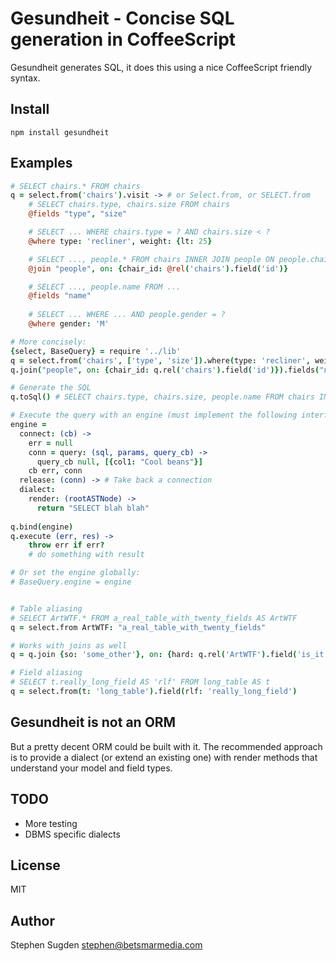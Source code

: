# Gesundheit - Concise SQL generation in CoffeeScript

Gesundheit generates SQL, it does this using a nice CoffeeScript friendly syntax.

## Install

    npm install gesundheit

## Examples

```coffee
# SELECT chairs.* FROM chairs
q = select.from('chairs').visit -> # or Select.from, or SELECT.from   
	# SELECT chairs.type, chairs.size FROM chairs
	@fields "type", "size"

	# SELECT ... WHERE chairs.type = ? AND chairs.size < ?
	@where type: 'recliner', weight: {lt: 25}

	# SELECT ..., people.* FROM chairs INNER JOIN people ON people.chair_id = chair.id WHERE ...
	@join "people", on: {chair_id: @rel('chairs').field('id')}

	# SELECT ..., people.name FROM ...
	@fields "name"
	
	# SELECT ... WHERE ... AND people.gender = ?
	@where gender: 'M'

# More concisely:
{select, BaseQuery} = require '../lib'
q = select.from('chairs', ['type', 'size']).where(type: 'recliner', weight: {lt: 25})
q.join("people", on: {chair_id: q.rel('chairs').field('id')}).fields("name").where(gender: 'M')

# Generate the SQL
q.toSql() # SELECT chairs.type, chairs.size, people.name FROM chairs INNER JOIN people ...

# Execute the query with an engine (must implement the following interface)
engine =
  connect: (cb) ->
    err = null
    conn = query: (sql, params, query_cb) ->
      query_cb null, [{col1: "Cool beans"}]
    cb err, conn
  release: (conn) -> # Take back a connection
  dialect:
    render: (rootASTNode) ->
      return "SELECT blah blah"
  
q.bind(engine)
q.execute (err, res) ->
	throw err if err?
	# do something with result

# Or set the engine globally:
# BaseQuery.engine = engine


# Table aliasing
# SELECT ArtWTF.* FROM a_real_table_with_twenty_fields AS ArtWTF
q = select.from ArtWTF: "a_real_table_with_twenty_fields"

# Works with joins as well
q = q.join {so: 'some_other'}, on: {hard: q.rel('ArtWTF').field('is_it')}

# Field aliasing
# SELECT t.really_long_field AS 'rlf' FROM long_table AS t
q = select.from(t: 'long_table').field(rlf: 'really_long_field')
```

## Gesundheit is not an ORM

But a pretty decent ORM could be built with it. The recommended approach is to
provide a dialect (or extend an existing one) with render methods that
understand your model and field types.

## TODO

- More testing
- DBMS specific dialects

## License

MIT

## Author

Stephen Sugden <stephen@betsmarmedia.com>
